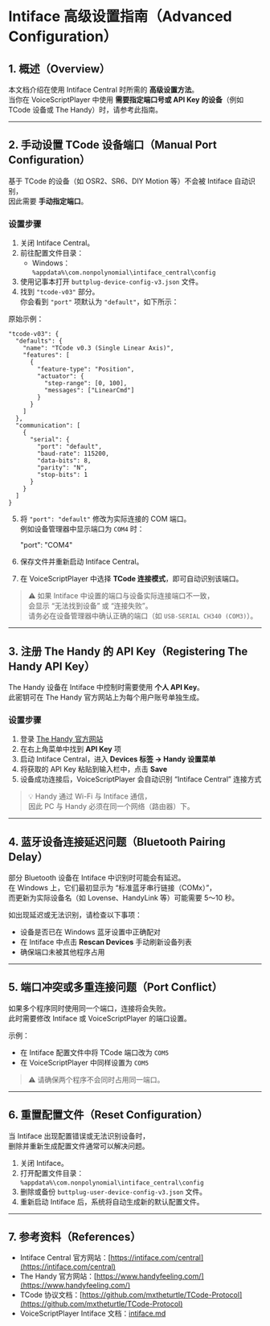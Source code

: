 # Intiface 高级设置指南（Advanced Configuration）

## 1. 概述（Overview）
本文档介绍在使用 Intiface Central 时所需的 **高级设置方法**。  
当你在 VoiceScriptPlayer 中使用 **需要指定端口号或 API Key 的设备**（例如 TCode 设备或 The Handy）时，请参考此指南。

---

## 2. 手动设置 TCode 设备端口（Manual Port Configuration）

基于 TCode 的设备（如 OSR2、SR6、DIY Motion 等）不会被 Intiface 自动识别，  
因此需要 **手动指定端口**。

### 设置步骤

1. 关闭 Intiface Central。  
2. 前往配置文件目录：  
   - Windows：  
     `%appdata%\com.nonpolynomial\intiface_central\config`  
3. 使用记事本打开 `buttplug-device-config-v3.json` 文件。  
4. 找到 `"tcode-v03"` 部分。  
   你会看到 `"port"` 项默认为 `"default"`，如下所示：

原始示例：

    "tcode-v03": {
      "defaults": {
        "name": "TCode v0.3 (Single Linear Axis)",
        "features": [
          {
            "feature-type": "Position",
            "actuator": {
              "step-range": [0, 100],
              "messages": ["LinearCmd"]
            }
          }
        ]
      },
      "communication": [
        {
          "serial": {
            "port": "default",
            "baud-rate": 115200,
            "data-bits": 8,
            "parity": "N",
            "stop-bits": 1
          }
        }
      ]
    }

5. 将 `"port": "default"` 修改为实际连接的 COM 端口。  
   例如设备管理器中显示端口为 `COM4` 时：

    "port": "COM4"

6. 保存文件并重新启动 Intiface Central。  
7. 在 VoiceScriptPlayer 中选择 **TCode 连接模式**，即可自动识别该端口。

> ⚠️ 如果 Intiface 中设置的端口与设备实际连接端口不一致，  
> 会显示 “无法找到设备” 或 “连接失败”。  
> 请务必在设备管理器中确认正确的端口（如 `USB-SERIAL CH340 (COM3)`）。

---

## 3. 注册 The Handy 的 API Key（Registering The Handy API Key）

The Handy 设备在 Intiface 中控制时需要使用 **个人 API Key**。  
此密钥可在 The Handy 官方网站上为每个用户账号单独生成。

### 设置步骤

1. 登录 [The Handy 官方网站](https://www.handyfeeling.com/)  
2. 在右上角菜单中找到 **API Key** 项  
3. 启动 Intiface Central，进入 **Devices 标签 → Handy 设置菜单**  
4. 将获取的 API Key 粘贴到输入栏中，点击 **Save**  
5. 设备成功连接后，VoiceScriptPlayer 会自动识别 “Intiface Central” 连接方式

> 💡 Handy 通过 Wi-Fi 与 Intiface 通信，  
> 因此 PC 与 Handy 必须在同一个网络（路由器）下。

---

## 4. 蓝牙设备连接延迟问题（Bluetooth Pairing Delay）

部分 Bluetooth 设备在 Intiface 中识别时可能会有延迟。  
在 Windows 上，它们最初显示为 “标准蓝牙串行链接（COMx）”，  
而更新为实际设备名（如 Lovense、HandyLink 等）可能需要 5～10 秒。

如出现延迟或无法识别，请检查以下事项：

- 设备是否已在 Windows 蓝牙设置中正确配对  
- 在 Intiface 中点击 **Rescan Devices** 手动刷新设备列表  
- 确保端口未被其他程序占用

---

## 5. 端口冲突或多重连接问题（Port Conflict）

如果多个程序同时使用同一个端口，连接将会失败。  
此时需要修改 Intiface 或 VoiceScriptPlayer 的端口设置。

示例：

- 在 Intiface 配置文件中将 TCode 端口改为 `COM5`  
- 在 VoiceScriptPlayer 中同样设置为 `COM5`

> ⚠️ 请确保两个程序不会同时占用同一端口。

---

## 6. 重置配置文件（Reset Configuration）

当 Intiface 出现配置错误或无法识别设备时，  
删除并重新生成配置文件通常可以解决问题。

1. 关闭 Intiface。  
2. 打开配置文件目录：  
   `%appdata%\com.nonpolynomial\intiface_central\config`
3. 删除或备份 `buttplug-user-device-config-v3.json` 文件。  
4. 重新启动 Intiface 后，系统将自动生成新的默认配置文件。

---

## 7. 参考资料（References）
- Intiface Central 官方网站：[https://intiface.com/central](https://intiface.com/central)  
- The Handy 官方网站：[https://www.handyfeeling.com/](https://www.handyfeeling.com/)  
- TCode 协议文档：[https://github.com/mxtheturtle/TCode-Protocol](https://github.com/mxtheturtle/TCode-Protocol)  
- VoiceScriptPlayer Intiface 文档：[intiface.md](intiface.md)
